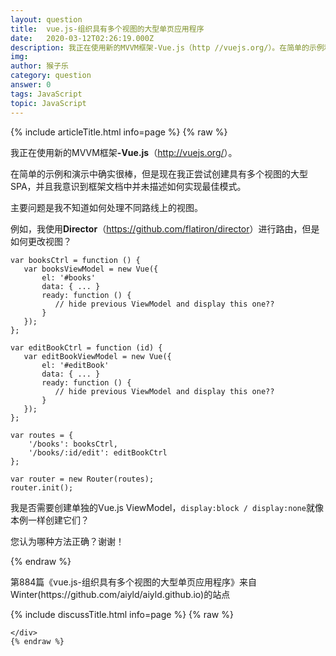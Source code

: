 ```yaml
---
layout: question
title:  vue.js-组织具有多个视图的大型单页应用程序
date:   2020-03-12T02:26:19.000Z
description: 我正在使用新的MVVM框架-Vue.js（http //vuejs.org/）。在简单的示例和演示中确实很棒，但是现在我正尝试创建具有多个视图的大型S...
img: 
author: 猴子乐
category: question
answer: 0
tags: JavaScript
topic: JavaScript
---
```

<div class="article-root">
  <div class="article">
    {% include articleTitle.html info=page %}
    {% raw %}
    <div class="article-content"><p><font style="vertical-align: inherit;"><font style="vertical-align: inherit;">我正在使用新的MVVM框架</font></font><strong><font style="vertical-align: inherit;"><font style="vertical-align: inherit;">-Vue.js</font></font></strong><font style="vertical-align: inherit;"><font style="vertical-align: inherit;">（</font></font><a href="http://vuejs.org/"><font style="vertical-align: inherit;"><font style="vertical-align: inherit;">http://vuejs.org/</font></font></a><font style="vertical-align: inherit;"><font style="vertical-align: inherit;">）。</font></font></p>

<p><font style="vertical-align: inherit;"><font style="vertical-align: inherit;">在简单的示例和演示中确实很棒，但是现在我正尝试创建具有多个视图的大型SPA，并且我意识到框架文档中并未描述如何实现最佳模式。</font></font></p>

<p><font style="vertical-align: inherit;"><font style="vertical-align: inherit;">主要问题是我不知道如何处理不同路线上的视图。</font></font></p>

<p><font style="vertical-align: inherit;"><font style="vertical-align: inherit;">例如，我使用</font></font><strong><font style="vertical-align: inherit;"><font style="vertical-align: inherit;">Director</font></font></strong><font style="vertical-align: inherit;"><font style="vertical-align: inherit;">（</font></font><a href="https://github.com/flatiron/director"><font style="vertical-align: inherit;"><font style="vertical-align: inherit;">https://github.com/flatiron/director</font></font></a><font style="vertical-align: inherit;"><font style="vertical-align: inherit;">）进行路由，但是如何更改视图？</font></font></p>

<pre><code>var booksCtrl = function () {<font></font>
   var booksViewModel = new Vue({<font></font>
       el: '#books'<font></font>
       data: { ... }<font></font>
       ready: function () {<font></font>
          // hide previous ViewModel and display this one??<font></font>
       }<font></font>
   });<font></font>
};<font></font>
<font></font>
var editBookCtrl = function (id) { <font></font>
   var editBookViewModel = new Vue({<font></font>
       el: '#editBook'<font></font>
       data: { ... }<font></font>
       ready: function () {<font></font>
          // hide previous ViewModel and display this one??<font></font>
       }<font></font>
   });<font></font>
};<font></font>
<font></font>
var routes = {<font></font>
    '/books': booksCtrl,<font></font>
    '/books/:id/edit': editBookCtrl<font></font>
};<font></font>
<font></font>
var router = new Router(routes);<font></font>
router.init();<font></font>
</code></pre>

<p><font style="vertical-align: inherit;"><font style="vertical-align: inherit;">我是否需要创建单独的Vue.js ViewModel，</font></font><code>display:block / display:none</code><font style="vertical-align: inherit;"><font style="vertical-align: inherit;">就像本例一样</font><font style="vertical-align: inherit;">创建</font><font style="vertical-align: inherit;">它们？</font></font></p>

<p><font style="vertical-align: inherit;"><font style="vertical-align: inherit;">您认为哪种方法正确？</font><font style="vertical-align: inherit;">谢谢！</font></font></p></div>
    {% endraw %}
  </div>
  <p class="winter_mark">第884篇《vue.js-组织具有多个视图的大型单页应用程序》来自Winter(https://github.com/aiyld/aiyld.github.io)的站点</p>
  <div class="discuss-wrapper">
    {% include discussTitle.html info=page %}
    {% raw %}
    <div class="discuss-list">
    
    </div>
    {% endraw %}
  </div>
<div>
